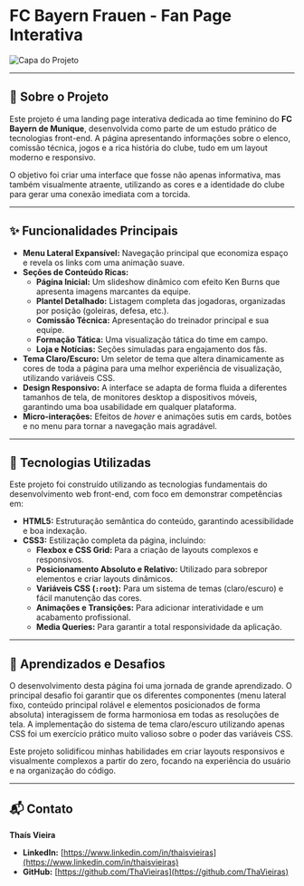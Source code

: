 # FC Bayern Frauen - Fan Page Interativa

![Capa do Projeto](https://github.com/ThaVieiras/Torcida-Bayern-Fem/blob/main/tela1%202025-09-16%20a%CC%80s%2003.11.49.png.jpg?raw=true)

---

## 📖 Sobre o Projeto

Este projeto é uma landing page interativa dedicada ao time feminino do **FC Bayern de Munique**, desenvolvida como parte de um estudo prático de tecnologias front-end. A página apresentando informações sobre o elenco, comissão técnica, jogos e a rica história do clube, tudo em um layout moderno e responsivo.

O objetivo foi criar uma interface que fosse não apenas informativa, mas também visualmente atraente, utilizando as cores e a identidade do clube para gerar uma conexão imediata com a torcida.

---

## ✨ Funcionalidades Principais

* **Menu Lateral Expansível:** Navegação principal que economiza espaço e revela os links com uma animação suave.
* **Seções de Conteúdo Ricas:**
    * **Página Inicial:** Um slideshow dinâmico com efeito Ken Burns que apresenta imagens marcantes da equipe.
    * **Plantel Detalhado:** Listagem completa das jogadoras, organizadas por posição (goleiras, defesa, etc.).
    * **Comissão Técnica:** Apresentação do treinador principal e sua equipe.
    * **Formação Tática:** Uma visualização tática do time em campo.
    * **Loja e Notícias:** Seções simuladas para engajamento dos fãs.
* **Tema Claro/Escuro:** Um seletor de tema que altera dinamicamente as cores de toda a página para uma melhor experiência de visualização, utilizando variáveis CSS.
* **Design Responsivo:** A interface se adapta de forma fluida a diferentes tamanhos de tela, de monitores desktop a dispositivos móveis, garantindo uma boa usabilidade em qualquer plataforma.
* **Micro-interações:** Efeitos de *hover* e animações sutis em cards, botões e no menu para tornar a navegação mais agradável.

---

## 🚀 Tecnologias Utilizadas

Este projeto foi construído utilizando as tecnologias fundamentais do desenvolvimento web front-end, com foco em demonstrar competências em:

* **HTML5:** Estruturação semântica do conteúdo, garantindo acessibilidade e boa indexação.
* **CSS3:** Estilização completa da página, incluindo:
    * **Flexbox e CSS Grid:** Para a criação de layouts complexos e responsivos.
    * **Posicionamento Absoluto e Relativo:** Utilizado para sobrepor elementos e criar layouts dinâmicos.
    * **Variáveis CSS (`:root`):** Para um sistema de temas (claro/escuro) e fácil manutenção das cores.
    * **Animações e Transições:** Para adicionar interatividade e um acabamento profissional.
    * **Media Queries:** Para garantir a total responsividade da aplicação.

---

## 🧠 Aprendizados e Desafios

O desenvolvimento desta página foi uma jornada de grande aprendizado. O principal desafio foi garantir que os diferentes componentes (menu lateral fixo, conteúdo principal rolável e elementos posicionados de forma absoluta) interagissem de forma harmoniosa em todas as resoluções de tela. A implementação do sistema de tema claro/escuro utilizando apenas CSS foi um exercício prático muito valioso sobre o poder das variáveis CSS.

Este projeto solidificou minhas habilidades em criar layouts responsivos e visualmente complexos a partir do zero, focando na experiência do usuário e na organização do código.

---

## 📬 Contato

**Thaís Vieira**

* **LinkedIn:** [https://www.linkedin.com/in/thaisvieiras](https://www.linkedin.com/in/thaisvieiras)
* **GitHub:** [https://github.com/ThaVieiras](https://github.com/ThaVieiras) 
